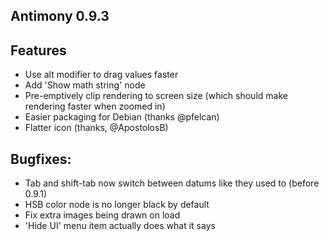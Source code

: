 Antimony 0.9.3
--------------

## Features
- Use alt modifier to drag values faster
- Add 'Show math string' node
- Pre-emptively clip rendering to screen size (which should make rendering faster when zoomed in)
- Easier packaging for Debian (thanks @pfelcan)
- Flatter icon (thanks, @ApostolosB)

## Bugfixes:
- Tab and shift-tab now switch between datums like they used to (before 0.9.1)
- HSB color node is no longer black by default
- Fix extra images being drawn on load
- 'Hide UI' menu item actually does what it says
